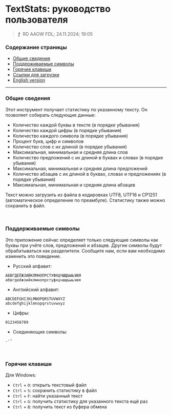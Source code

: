 # TextStats: руководство пользователя
> **ƒ** &nbsp;RD AAOW FDL; 24.11.2024; 19:05



### Содержание страницы

- [Общие сведения](#section-1)
- [Поддерживаемые символы](#section-2)
- [Горячие клавиши](#section-3)
- [Ссылки для загрузки](https://adslbarxatov.github.io/DPArray/ru#textstats)
- [English version](https://adslbarxatov.github.io/TextStats)

---

### Общие сведения

Этот инструмент получает статистику по указанному тексту. Он позволяет собирать следующие данные:
- Количество каждой буквы в тексте (в порядке убывания)
- Количество каждой цифры (в порядке убывания)
- Количество каждого символа (в порядке убывания)
- Процент букв, цифр и символов
- Количество слов с их длиной (в порядке убывания)
- Максимальная, минимальная и средняя длина слов
- Количество предложений с их длиной в буквах и словах (в порядке убывания)
- Максимальная, минимальная и средняя длина предложений
- Количество абзацев с их длиной в буквах, словах и предложениях (в порядке убывания)
- Максимальная, минимальная и средняя длина абзацев

Текст можно загрузить из файла в кодировках UTF8, UTF16 и CP1251 (автоматическое определение
по преамбуле). Статистику также можно сохранить в файл.

&nbsp;



### Поддерживаемые символы

Это приложение сейчас определяет только следующие символы как буквы при учёте
слов, предложений и абзацев. Другие символы будут обрабатываться как разделители. Сообщите нам,
если вам необходимо изменить это поведение.

- Русский алфавит:

```
АБВГДЕЁЖЗИЙКЛМНОПРСТУФХЦЧШЩЪЫЬЭЮЯ
абвгдеёжзийклмнопрстуфхцчшщъыьэюя
```

- Английский алфавит:

```
ABCDEFGHIJKLMNOPQRSTUVWXYZ
abcdefghijklmnopqrstuvwxyz
```

- Цифры:

```
0123456789
```

- Соединяющие символы:

```
-'’
```

&nbsp;



### Горячие клавиши

Для Windows:
- `Ctrl` + `O`: открыть текстовый файл
- `Ctrl` + `S`: сохранить статистику в файл
- `Ctrl` + `F`: найти указанный текст
- `Ctrl` + `G`: получить статистику для указанного текста ещё раз
- `Ctrl` + `B`: получить текст из буфера обмена
